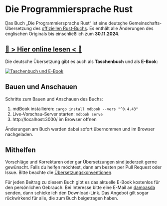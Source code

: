# Die Programmiersprache Rust

Das Buch „Die Programmiersprache Rust“ ist eine deutsche Gemeinschafts-Übersetzung
des [offiziellen Rust-Buchs][rustbook-en].
Es enthält alle Änderungen des englischen Originals bis einschließlich zum **30.11.2024**.

## [📖 > Hier online lesen < 📖][rustbook-de]

Die deutsche Übersetzung gibt es auch als **Taschenbuch** und als **E-Book**:

[![Taschenbuch und E-Book][printbook-image]][printbook-url]

## Bauen und Anschauen

Schritte zum Bauen und Anschauen des Buchs:

1. mdBook installieren: `cargo install mdbook --vers "^0.4.43"`
2. Live-Vorschau-Server starten: `mdbook serve`
3. http://localhost:3000/ im Browser öffnen

Änderungen am Buch werden dabei sofort übernommen und im Browser nachgeladen.

## Mithelfen

Vorschläge und Korrekturen oder gar Übersetzungen sind jederzeit gerne
gewünscht. Falls du helfen möchtest, dann am besten per Pull Request oder
Issue. Bitte beachte die [Übersetzungskonventionen][konventionen].

Für jeden Beitrag zu diesem Buch gibt es das aktuelle E-Book kostenlos für den
persönlichen Gebrauch. Bei Interesse bitte eine E-Mail an [damoasda][damoasda]
senden, dann schicke ich den Download-Link. Das Angebot gilt sogar rückwirkend
für alle, die zum Buch beigetragen haben.

[damoasda]: https://github.com/damoasda
[konventionen]: https://github.com/rust-lang-de/rustbook-de/wiki/%C3%9Cbersetzungskonventionen
[printbook-image]: https://rust-lernen.de/media/rust-printbook-95x130.png
[printbook-url]: https://rust-lernen.de/
[rustbook-de]: https://rust-lang-de.github.io/rustbook-de
[rustbook-en]: https://doc.rust-lang.org/book/

